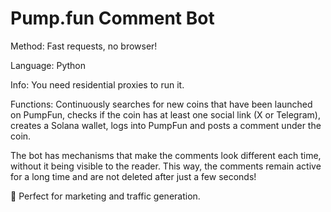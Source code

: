 # Pump.fun Comment Bot

Method: Fast requests, no browser!

Language: Python

Info: You need residential proxies to run it.

Functions: Continuously searches for new coins that have been launched on PumpFun, checks if the coin has at least one social link (X or Telegram), creates a Solana wallet, logs into PumpFun and posts a comment under the coin. 

The bot has mechanisms that make the comments look different each time, without it being visible to the reader. This way, the comments remain active for a long time and are not deleted after just a few seconds!

🚀 Perfect for marketing and traffic generation.
